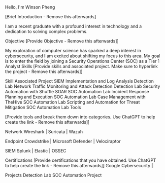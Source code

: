 Hello, I'm Winson Pheng


[Brief Introduction - Remove this afterwards]

I am a recent graduate with a profound interest in technology and a dedication to solving complex problems.

Objective
[Provide Objective - Remove this afterwards]]

My exploration of computer science has sparked a deep interest in cybersecurity, and I am excited about shifting my focus to this area. My goal is to enter the field by joining a Security Operations Center (SOC) as a Tier 1 Analyst
Skills
[Provide skills and associated project. Make sure to hyperlink the project - Remove this afterwards]]

Skill	Associated Project
SIEM Implementation and Log Analysis	Detection Lab
Network Traffic Monitoring and Attack Detection	Detection Lab
Security Automation with Shuffle SOAR	SOC Automation Lab
Incident Response Planning and Execution	SOC Automation Lab
Case Management with TheHive	SOC Automation Lab
Scripting and Automation for Threat Mitigation	SOC Automation Lab
Tools


[Provide tools and break them down into categories. Use ChatGPT to help create the link - Remove this afterwards]]

Network
Wireshark | Suricata | Wazuh

Endpoint
Crowdstrike | Microsoft Defender | Velociraptor

SIEM
Splunk | Elastic | OSSEC
  
Certifications
[Provide certifications that you have obtained. Use ChatGPT to help create the link - Remove this afterwards]]
Google Cybersecurity | 
    
Projects
Detection Lab
SOC Automation Project
